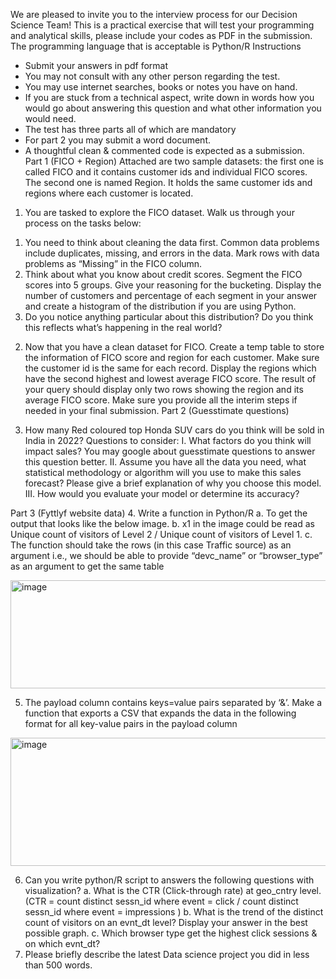 We are pleased to invite you to the interview process for our Decision Science Team! This is a practical exercise that will test your programming and analytical skills, please include your codes as PDF in the submission. The programming language that is acceptable is Python/R
Instructions
-	Submit your answers in pdf format
-	You may not consult with any other person regarding the test. 
-	You may use internet searches, books or notes you have on hand. 
-	If you are stuck from a technical aspect, write down in words how you would go about answering this question and what other information you would need.
-	The test has three parts all of which are mandatory
-	For part 2 you may submit a word document. 
-	A thoughtful clean & commented code is expected as a submission.  
Part 1 
(FICO + Region)
Attached are two sample datasets: the first one is called FICO and it contains customer ids and individual FICO scores. The second one is named Region. It holds the same customer ids and regions where each customer is located. 
1.	You are tasked to explore the FICO dataset. Walk us through your process on the tasks below:
1)	You need to think about cleaning the data first. Common data problems include duplicates, missing, and errors in the data. Mark rows with data problems as “Missing” in the FICO column.
2)	Think about what you know about credit scores. Segment the FICO scores into 5 groups. Give your reasoning for the bucketing. Display the number of customers and percentage of each segment in your answer and create a histogram of the distribution if you are using Python.
3)	Do you notice anything particular about this distribution? Do you think this reflects what’s happening in the real world?
2.	Now that you have a clean dataset for FICO. Create a temp table to store the information of FICO score and region for each customer. Make sure the customer id is the same for each record. Display the regions which have the second highest and lowest average FICO score. The result of your query should display only two rows showing the region and its average FICO score. Make sure you provide all the interim steps if needed in your final submission.
Part 2
 (Guesstimate questions)

3.	How many Red coloured top Honda SUV cars do you think will be sold in India in 2022? 
Questions to consider:
I.	What factors do you think will impact sales? You may google about guesstimate questions to answer this question better. 
II.	Assume you have all the data you need, what statistical methodology or algorithm will you use to make this sales forecast? Please give a brief explanation of why you choose this model.
III.	How would you evaluate your model or determine its accuracy?

Part 3
 (Fyttlyf website data)
4.	Write a function in Python/R
a.	To get the output that looks like the below image. 
b.	x1 in the image could be read as Unique count of visitors of Level 2 / Unique count of visitors of Level 1. 
c.	The function should take the rows (in this case Traffic source) as an argument i.e., we should be able to provide “devc_name” or “browser_type” as an argument to get the same table
 
 <img width="975" height="173" alt="image" src="https://github.com/user-attachments/assets/fcc90866-7d0c-484d-ab8a-8f9e45864542" />


5.	The payload column contains keys=value pairs separated by ‘&’. Make a function that exports a CSV that expands the data in the following format for all key-value pairs in the payload column
 <img width="633" height="205" alt="image" src="https://github.com/user-attachments/assets/5dbd040d-541b-418c-bbc4-b974510d6ff5" />


6.	Can you write python/R script to answers the following questions with visualization?
a.	What is the CTR (Click-through rate) at  geo_cntry level. (CTR = count distinct sessn_id where event = click /  count distinct sessn_id where event = impressions )
b.	What is the trend of the distinct count of visitors on an evnt_dt level? Display your answer in the best possible graph.
c.	Which browser type get the highest click sessions & on which evnt_dt?
7.	Please briefly describe the latest Data science project you did in less than 500 words.


